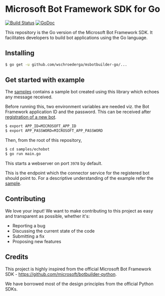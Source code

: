 # Microsoft Bot Framework SDK for Go

[![Build Status](https://travis-ci.org/wschroederga/msbotbuilder-go.svg?branch=develop)](https://travis-ci.org/wschroederga/msbotbuilder-go) [![GoDoc](https://godoc.org/github.com/wschroederga/msbotbuilder-go?status.svg)](https://godoc.org/github.com/wschroederga/msbotbuilder-go)

This repository is the Go version of the Microsoft Bot Framework SDK. It facilitates developers to build bot applications using the Go language.

## Installing

```sh
$ go get -u github.com/wschroederga/msbotbuilder-go/...
```

## Get started with example

The [samples](samples/echobot) contains a sample bot created using this library which echoes any message received.

Before running this, two environment variables are needed viz. the Bot Framework application ID and the password. This can be received after [registration of a new bot](https://docs.microsoft.com/en-us/microsoftteams/platform/bots/how-to/create-a-bot-for-teams#register-your-web-service-with-the-bot-framework).

```sh
$ export APP_ID=MICROSOFT_APP_ID
$ export APP_PASSWORD=MICROSOFT_APP_PASSWORD
```

Then, from the root of this repository,

```sh
$ cd samples/echobot
$ go run main.go
```

This starts a webserver on port `3978` by default.

This is the endpoint which the connector service for the registered bot should point to. For a descriptive understanding of the example refer the [sample](samples/).

## Contributing

We love your input! We want to make contributing to this project as easy and transparent as possible, whether it's:
- Reporting a bug
- Discussing the current state of the code
- Submitting a fix
- Proposing new features

## Credits

This project is highly inspired from the official Microsoft Bot Framework SDK - https://github.com/microsoft/botbuilder-python.

We have borrowed most of the design principles from the official Python SDKs.
